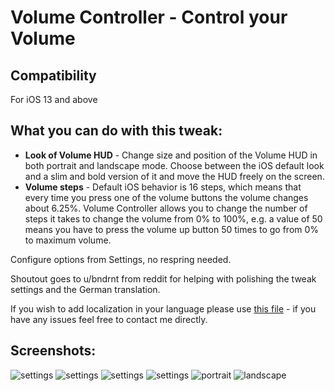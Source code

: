# Volume Controller - Control your Volume

## Compatibility
For iOS 13 and above

## What you can do with this tweak:
- **Look of Volume HUD** - Change size and position of the Volume HUD in both portrait and landscape mode. Choose between the iOS default look and a slim and bold version of it and move the HUD freely on the screen.
- **Volume steps** - Default iOS behavior is 16 steps, which means that every time you press one of the volume buttons the volume changes about 6.25%.
Volume Controller allows you to change the number of steps it takes to change the volume from 0% to 100%, e.g. a value of 50 means you have to press the volume up button 50 times to go from 0% to maximum volume.

Configure options from Settings, no respring needed.

Shoutout goes to u/bndrnt from reddit for helping with polishing the tweak settings and the German translation.

If you wish to add localization in your language please use [this file](https://github.com/tomaszpoliszuk/VolumeController/blob/master/VolumeControllerPreferences/Resources/en.lproj/Root.strings) - if you have any issues feel free to contact me directly.


## Screenshots:

![settings](screenshots/volumecontroller1.png)
![settings](screenshots/volumecontroller2.png)
![settings](screenshots/volumecontroller3.png)
![settings](screenshots/volumecontroller4.png)
![portrait](screenshots/volumecontroller5.png)
![landscape](screenshots/volumecontroller6.png)
